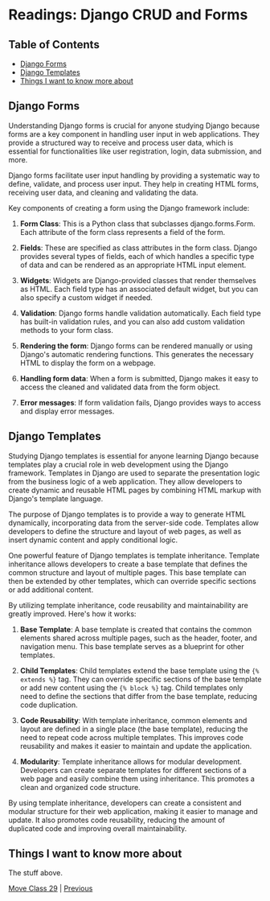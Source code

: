 # Readings: Django CRUD and Forms

## Table of Contents

- [Django Forms](#django-forms)
- [Django Templates](#django-templates)
- [Things I want to know more about](#things-i-want-to-know-more-about)

## Django Forms

Understanding Django forms is crucial for anyone studying Django because forms are a key component in handling user input in web applications. They provide a structured way to receive and process user data, which is essential for functionalities like user registration, login, data submission, and more.

Django forms facilitate user input handling by providing a systematic way to define, validate, and process user input. They help in creating HTML forms, receiving user data, and cleaning and validating the data.

Key components of creating a form using the Django framework include:

1. **Form Class**: This is a Python class that subclasses django.forms.Form. Each attribute of the form class represents a field of the form.

2. **Fields**: These are specified as class attributes in the form class. Django provides several types of fields, each of which handles a specific type of data and can be rendered as an appropriate HTML input element.

3. **Widgets**: Widgets are Django-provided classes that render themselves as HTML. Each field type has an associated default widget, but you can also specify a custom widget if needed.

4. **Validation**: Django forms handle validation automatically. Each field type has built-in validation rules, and you can also add custom validation methods to your form class.

5. **Rendering the form**: Django forms can be rendered manually or using Django's automatic rendering functions. This generates the necessary HTML to display the form on a webpage.

6. **Handling form data**: When a form is submitted, Django makes it easy to access the cleaned and validated data from the form object.

7. **Error messages**: If form validation fails, Django provides ways to access and display error messages.

## Django Templates

Studying Django templates is essential for anyone learning Django because templates play a crucial role in web development using the Django framework. Templates in Django are used to separate the presentation logic from the business logic of a web application. They allow developers to create dynamic and reusable HTML pages by combining HTML markup with Django's template language.

The purpose of Django templates is to provide a way to generate HTML dynamically, incorporating data from the server-side code. Templates allow developers to define the structure and layout of web pages, as well as insert dynamic content and apply conditional logic.

One powerful feature of Django templates is template inheritance. Template inheritance allows developers to create a base template that defines the common structure and layout of multiple pages. This base template can then be extended by other templates, which can override specific sections or add additional content.

By utilizing template inheritance, code reusability and maintainability are greatly improved. Here's how it works:

1. **Base Template**: A base template is created that contains the common elements shared across multiple pages, such as the header, footer, and navigation menu. This base template serves as a blueprint for other templates.

2. **Child Templates**: Child templates extend the base template using the `{% extends %}` tag. They can override specific sections of the base template or add new content using the `{% block %}` tag. Child templates only need to define the sections that differ from the base template, reducing code duplication.

3. **Code Reusability**: With template inheritance, common elements and layout are defined in a single place (the base template), reducing the need to repeat code across multiple templates. This improves code reusability and makes it easier to maintain and update the application.

4. **Modularity**: Template inheritance allows for modular development. Developers can create separate templates for different sections of a web page and easily combine them using inheritance. This promotes a clean and organized code structure.

By using template inheritance, developers can create a consistent and modular structure for their web application, making it easier to manage and update. It also promotes code reusability, reducing the amount of duplicated code and improving overall maintainability.

## Things I want to know more about

The stuff above.

[Move Class 29](./Class29.md) | [Previous](./Class26.md)

